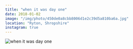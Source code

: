 ```yaml
---
title: "when it was day one"
date: 2018-01-02
image: "/img/photo/450de0a8cbb8006d1e2c39d5a810ba6a.jpg"
location: "Ryton, Shropshire"
instagram: true
---
```


![when it was day one](/img/photo/450de0a8cbb8006d1e2c39d5a810ba6a.jpg)
